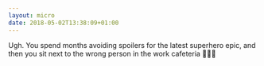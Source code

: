 ```yaml
---
layout: micro
date: 2018-05-02T13:38:09+01:00
---
```



Ugh. You spend months avoiding spoilers for the latest superhero epic, and then you sit next to the wrong person in the work cafeteria 🤦🏻‍♂️

